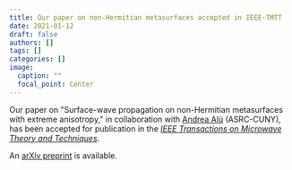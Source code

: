```yaml
---
title: Our paper on non-Hermitian metasurfaces accepted in IEEE-TMTT
date: 2021-01-12
draft: false
authors: []
tags: []
categories: []
image:
  caption: ""
  focal_point: Center
---
```

Our paper on "Surface-wave propagation on non-Hermitian metasurfaces with extreme anisotropy,"
in collaboration with [Andrea Alù](http://www.alulab.org) (ASRC-CUNY),
has been accepted for publication in the *[IEEE Transactions on Microwave Theory and Techniques](https://mtt.org/publications/transactions/)*. 

An [arXiv preprint](https://arxiv.org/abs/2101.06641) is available.